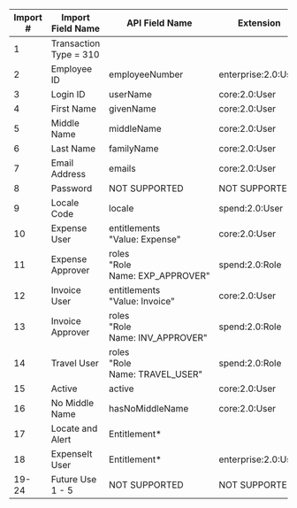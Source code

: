 Import #|Import Field Name|API Field Name|Extension
---|---|---|---
1|Transaction Type = 310||
2|Employee ID|employeeNumber|enterprise:2.0:User
3|Login ID|userName|core:2.0:User
4|First Name|givenName|core:2.0:User
5|Middle Name|middleName|core:2.0:User
6|Last Name|familyName|core:2.0:User
7|Email Address|emails|core:2.0:User
8|Password|NOT SUPPORTED|NOT SUPPORTED
9|Locale Code|locale|spend:2.0:User
10|Expense User|entitlements <br> "Value: Expense"|core:2.0:User
11|Expense Approver|roles <br> "Role Name: EXP_APPROVER"|spend:2.0:Role
12|Invoice User|entitlements <br> "Value: Invoice"|core:2.0:User
13|Invoice Approver|roles <br> "Role Name: INV_APPROVER"|spend:2.0:Role
14|Travel User|roles <br> "Role Name: TRAVEL_USER"|spend:2.0:Role
15|Active|active|core:2.0:User
16|No Middle Name|hasNoMiddleName|core:2.0:User
17|Locate and Alert|Entitlement*|
18|ExpenseIt User|Entitlement*|enterprise:2.0:User
19-24|Future Use 1 - 5|NOT SUPPORTED|NOT SUPPORTED
